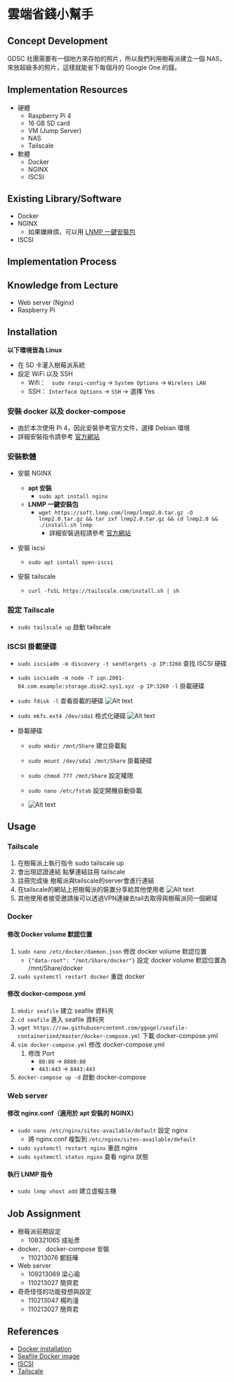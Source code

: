 # 雲端省錢小幫手

## Concept Development
GDSC 社團需要有一個地方來存拍的照片，所以我們利用樹莓派建立一個 NAS，來放超級多的照片，這樣就能省下每個月的 Google One 的錢。

## Implementation Resources
- 硬體
    - Raspberry Pi 4
    - 16 GB SD card
    - VM (Jump Server)
    - NAS
    - Tailscale
- 軟體
    - Docker
    - NGINX
    - ISCSI

## Existing Library/Software
- Docker 
- NGINX
  - 如果嫌麻煩，可以用 [LNMP 一鍵安裝包](https://lnmp.org/install.html)
- ISCSI

## Implementation Process

## Knowledge from Lecture
- Web server (Nginx)
- Raspberry Pi 

## Installation
**以下環境皆為 Linux**
- 在 SD 卡灌入樹莓派系統
- 設定 WiFi 以及 SSH 
  - Wifi：　`sudo raspi-config` -> `System Options` -> `Wireless LAN`
  - SSH： `Interface Options` -> `SSH` -> 選擇 Yes
### 安裝 docker 以及 docker-compose

- 由於本次使用 Pi 4，因此安裝參考官方文件，選擇 Debian 環境
- 詳細安裝指令請參考 [官方網站](https://docs.docker.com/engine/install/debian/)

### 安裝軟體

- 安裝 NGINX
  - **apt 安裝**
    - `sudo apt install nginx`
  - **LNMP 一鍵安裝包**
    - `wget https://soft.lnmp.com/lnmp/lnmp2.0.tar.gz -O lnmp2.0.tar.gz && tar zxf lnmp2.0.tar.gz && cd lnmp2.0 && ./install.sh lnmp`
      - 詳細安裝過程請參考 [官方網站](https://lnmp.org/install.html)



- 安裝 iscsi
    - `sudo apt isntall open-iscsi`
- 安裝 tailscale
    - `curl -fsSL https://tailscale.com/install.sh | sh`

### 設定 Tailscale

- `sudo tailscale up` 啟動 tailscale

### ISCSI 掛載硬碟

- `sudo iscsiadm -m discovery -t sendtargets -p IP:3260` 查找 ISCSI 硬碟
- `sudo iscsiadm -m node -T iqn.2001-04.com.example:storage.disk2.sys1.xyz -p IP:3260 -l` 掛載硬碟
- `sudo fdisk -l` 查看掛載的硬碟
![Alt text](images/image.png)
- `sudo mkfs.ext4 /dev/sda1` 格式化硬碟
![Alt text](images/image-1.png)
    
- 掛載硬碟
    - `sudo mkdir /mnt/Share` 建立掛載點
    - `sudo mount /dev/sda1 /mnt/Share` 掛載硬碟
    - `sudo chmod 777 /mnt/Share` 設定權限
    - `sudo nano /etc/fstab` 設定開機自動掛載
    
    - ![Alt text](images/image-2.png)

## Usage

### Tailscale
1. 在樹莓派上執行指令 sudo tailscale up
2. 會出現認證連結 點擊連結註冊 tailscale
3. 註冊完成後 樹莓派與tailscale的server會進行連結
4. 在tailscale的網站上把樹莓派的裝置分享給其他使用者
![Alt text](images/tailscale.png)
5. 其他使用者接受邀請後可以透過VPN連線去tail去取得與樹莓派同一個網域

### Docker
#### 修改 Docker volume 默認位置
1. `sudo nano /etc/docker/daemon.json` 修改 docker volume 默認位置
   -  `{"data-root": "/mnt/Share/docker"}` 設定 docker volume 默認位置為 /mnt/Share/docker
2. `sudo systemctl restart docker` 重啟 docker

#### 修改 docker-compose.yml

1. `mkdir seafile` 建立 seafile 資料夾
2. `cd seafile` 進入 seafile 資料夾
3. `wget https://raw.githubusercontent.com/ggogel/seafile-containerized/master/docker-compose.yml` 下載 docker-compose.yml
4. `vim docker-compose.yml` 修改 docker-compose.yml
   1. 修改 Port
        - `80:80` -> `8080:80`
        - `443:443` -> `8443:443`
5. `docker-compose up -d` 啟動 docker-compose


### Web server
#### 修改 nginx.conf（適用於 apt 安裝的 NGINX）

- `sudo nano /etc/nginx/sites-available/default` 設定 nginx
  - 將 nginx.conf 複製到 `/etc/nginx/sites-available/default`
- `sudo systemctl restart nginx` 重啟 nginx
- `sudo systemctl status nginx` 查看 nginx 狀態

#### 執行 LNMP 指令
- `sudo lnmp vhost add` 建立虛擬主機


## Job Assignment
- 樹莓派前期設定
    - 108321065 成祉彥
- docker、 docker-compose 安裝
    - 110213076 鄭鈺曄
- Web server
    - 109213069 梁心瑜
    - 110213027 簡齊君
- 奇奇怪怪的功能發想與設定
    - 110213047 楊昀潼
    - 110213027 簡齊君

## References
- [Docker installation](https://docs.docker.com/engine/install/debian/)
- [Seafile Docker image](https://github.com/ggogel/seafile-containerized)
- [ISCSI](https://www.howtoforge.com/tutorial/how-to-setup-iscsi-storage-server-on-ubuntu-2004/)
- [Tailscale](https://tailscale.com/)
